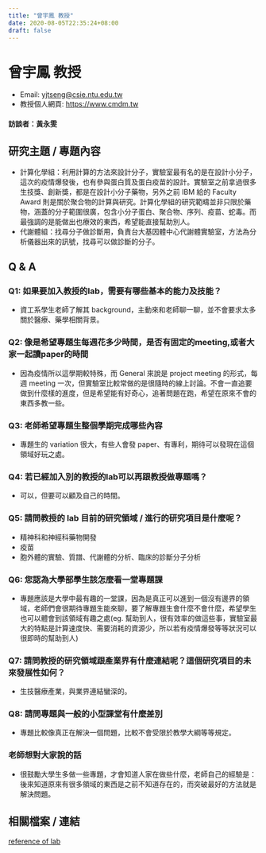 ```yaml
---
title: "曾宇鳳 教授"
date: 2020-08-05T22:35:24+08:00
draft: false
---
```


# 曾宇鳳 教授
* Email: yjtseng@csie.ntu.edu.tw
* 教授個人網頁: https://www.cmdm.tw
#### 訪談者：黃永雯

## 研究主題 / 專題內容
* 計算化學組：利用計算的方法來設計分子，實驗室最有名的是在設計小分子，這次的疫情爆發後，也有參與蛋白質及蛋白疫苗的設計。實驗室之前拿過很多生技獎、創新獎，都是在設計小分子藥物，另外之前 IBM 給的 Faculty Award 則是關於聚合物的計算與研究。計算化學組的研究範疇並非只限於藥物，涵蓋的分子範圍很廣，包含小分子蛋白、聚合物、序列、疫苗、蛇毒。而最強調的是能做出也療效的東西，希望能直接幫助別人。
* 代謝體組：找尋分子做診斷用，負責台大基因體中心代謝體實驗室，方法為分析儀器出來的訊號，找尋可以做診斷的分子。
## Q & A
### Q1: 如果要加入教授的lab，需要有哪些基本的能力及技能？
* 資工系學生老師了解其 background，主動來和老師聊一聊，並不會要求太多關於醫療、藥學相關背景。
### Q2: 像是希望專題生每週花多少時間，是否有固定的meeting,或者大家一起讀paper的時間
* 因為疫情所以這學期較特殊，而 General 來說是 project meeting 的形式，每週 meeting 一次，但實驗室比較常做的是很隨時的線上討論。不會一直追要做到什麼樣的進度，但是希望能有好奇心，追著問題在跑，希望在原來不會的東西多教一些。
### Q3: 老師希望專題生整個學期完成哪些內容
* 專題生的 variation 很大，有些人會發 paper、有專利，期待可以發現在這個領域好玩之處。
### Q4: 若已經加入別的教授的lab可以再跟教授做專題嗎？
* 可以，但要可以顧及自己的時間。
### Q5: 請問教授的 lab 目前的研究領域 / 進行的研究項目是什麼呢？
* 精神科和神經科藥物開發
* 疫苗
* 胞外體的實驗、質譜、代謝體的分析、臨床的診斷分子分析
### Q6: 您認為大學部學生該怎麼看一堂專題課
* 專題應該是大學中最有趣的一堂課，因為是真正可以進到一個沒有邊界的領域，老師們會很期待專題生能來聊，要了解專題生會什麼不會什麼，希望學生也可以體會到該領域有趣之處(eg. 幫助到人，很有效率的做這些事，實驗室最大的特點是計算速度快、需要消耗的資源少，所以若有疫情爆發等等狀況可以很即時的幫助到人)
### Q7: 請問教授的研究領域跟產業界有什麼連結呢？這個研究項目的未來發展性如何？
* 生技醫療產業，與業界連結蠻深的。
### Q8: 請問專題與一般的小型課堂有什麼差別
* 專題比較像真正在解決一個問題，比較不會受限於教學大綱等等規定。
### 老師想對大家說的話
* 很鼓勵大學生多做一些專題，才會知道人家在做些什麼，老師自己的經驗是：後來知道原來有很多領域的東西是之前不知道存在的，而突破最好的方法就是解決問題。
## 相關檔案 / 連結
[reference of lab](https://investigator.tw/8332/?fbclid=IwAR1flHzPuPABI1BwdQLj4WxNKbXjxokeTcO6KRAbHCVqI46a4jt_EwvhkRo)